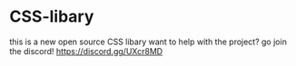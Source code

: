 # CSS-libary
this is a new open source CSS libary want to help with the project? go join the discord! https://discord.gg/UXcr8MD



